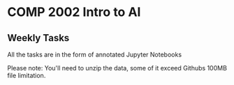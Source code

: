 # COMP 2002 Intro to AI 
## Weekly Tasks

All the tasks are in the form of annotated Jupyter Notebooks

Please note: You'll need to unzip the data, some of it exceed Githubs 100MB file limitation.
